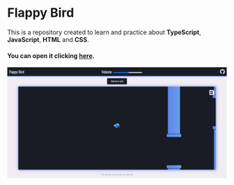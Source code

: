 # Flappy Bird

This is a repository created to learn and practice about **TypeScript**, **JavaScript**,
**HTML** and **CSS**.

#### You can open it clicking [here](public).

<p align="center">
  <img src="https://raw.githubusercontent.com/ArthurFiorette/code-vault/main/flappy/.github/images/page.png" alt="Project Preview" />
</p>

